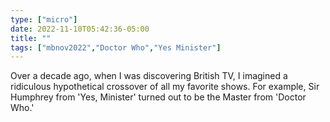 ```yaml
---
type: ["micro"]
date: 2022-11-10T05:42:36-05:00
title: ""
tags: ["mbnov2022","Doctor Who","Yes Minister"]
---
```

Over a decade ago, when I was discovering British TV, I imagined a ridiculous hypothetical crossover of all my favorite shows. For example, Sir Humphrey from 'Yes, Minister' turned out to be the Master from 'Doctor Who.'
